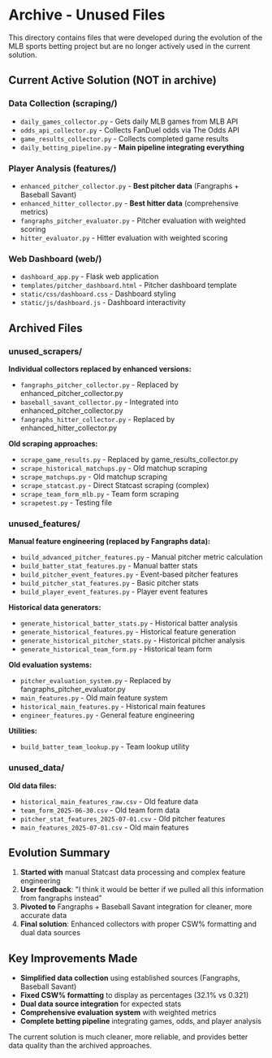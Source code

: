 # Archive - Unused Files

This directory contains files that were developed during the evolution of the MLB sports betting project but are no longer actively used in the current solution.

## Current Active Solution (NOT in archive)

### Data Collection (scraping/)
- `daily_games_collector.py` - Gets daily MLB games from MLB API
- `odds_api_collector.py` - Collects FanDuel odds via The Odds API
- `game_results_collector.py` - Collects completed game results
- `daily_betting_pipeline.py` - **Main pipeline integrating everything**

### Player Analysis (features/)
- `enhanced_pitcher_collector.py` - **Best pitcher data** (Fangraphs + Baseball Savant)
- `enhanced_hitter_collector.py` - **Best hitter data** (comprehensive metrics)
- `fangraphs_pitcher_evaluator.py` - Pitcher evaluation with weighted scoring
- `hitter_evaluator.py` - Hitter evaluation with weighted scoring

### Web Dashboard (web/)
- `dashboard_app.py` - Flask web application
- `templates/pitcher_dashboard.html` - Pitcher dashboard template
- `static/css/dashboard.css` - Dashboard styling
- `static/js/dashboard.js` - Dashboard interactivity

## Archived Files

### unused_scrapers/
**Individual collectors replaced by enhanced versions:**
- `fangraphs_pitcher_collector.py` - Replaced by enhanced_pitcher_collector.py
- `baseball_savant_collector.py` - Integrated into enhanced_pitcher_collector.py
- `fangraphs_hitter_collector.py` - Replaced by enhanced_hitter_collector.py

**Old scraping approaches:**
- `scrape_game_results.py` - Replaced by game_results_collector.py
- `scrape_historical_matchups.py` - Old matchup scraping
- `scrape_matchups.py` - Old matchup scraping
- `scrape_statcast.py` - Direct Statcast scraping (complex)
- `scrape_team_form_mlb.py` - Team form scraping
- `scrapetest.py` - Testing file

### unused_features/
**Manual feature engineering (replaced by Fangraphs data):**
- `build_advanced_pitcher_features.py` - Manual pitcher metric calculation
- `build_batter_stat_features.py` - Manual batter stats
- `build_pitcher_event_features.py` - Event-based pitcher features
- `build_pitcher_stat_features.py` - Basic pitcher stats
- `build_player_event_features.py` - Player event features

**Historical data generators:**
- `generate_historical_batter_stats.py` - Historical batter analysis
- `generate_historical_features.py` - Historical feature generation
- `generate_historical_pitcher_stats.py` - Historical pitcher analysis
- `generate_historical_team_form.py` - Historical team form

**Old evaluation systems:**
- `pitcher_evaluation_system.py` - Replaced by fangraphs_pitcher_evaluator.py
- `main_features.py` - Old main feature system
- `historical_main_features.py` - Historical main features
- `engineer_features.py` - General feature engineering

**Utilities:**
- `build_batter_team_lookup.py` - Team lookup utility

### unused_data/
**Old data files:**
- `historical_main_features_raw.csv` - Old feature data
- `team_form_2025-06-30.csv` - Old team form data
- `pitcher_stat_features_2025-07-01.csv` - Old pitcher features
- `main_features_2025-07-01.csv` - Old main features

## Evolution Summary

1. **Started with** manual Statcast data processing and complex feature engineering
2. **User feedback**: "I think it would be better if we pulled all this information from fangraphs instead"
3. **Pivoted to** Fangraphs + Baseball Savant integration for cleaner, more accurate data
4. **Final solution**: Enhanced collectors with proper CSW% formatting and dual data sources

## Key Improvements Made

- **Simplified data collection** using established sources (Fangraphs, Baseball Savant)
- **Fixed CSW% formatting** to display as percentages (32.1% vs 0.321)
- **Dual data source integration** for expected stats
- **Comprehensive evaluation system** with weighted metrics
- **Complete betting pipeline** integrating games, odds, and player analysis

The current solution is much cleaner, more reliable, and provides better data quality than the archived approaches.